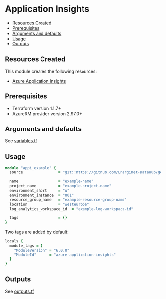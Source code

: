 # Application Insights

- [Resources Created](#resources-created)
- [Prerequisites](#prerequisites)
- [Arguments and defaults](#arguments-and-defaults)
- [Usage](#usage)
- [Outputs](#outputs)

## Resources Created

This module creates the following resources:

- [Azure Application Insights](https://registry.terraform.io/providers/hashicorp/azurerm/latest/docs/resources/application_insights)

## Prerequisites

- Terraform version 1.1.7+
- AzureRM provider version 2.97.0+

## Arguments and defaults

See [variables.tf](./variables.tf)

## Usage

```ruby
module "appi_example" {
  source                = "git::https://github.com/Energinet-DataHub/geh-terraform-modules.git//azure/application-insights?ref=6.0.0"

  name                  = "example-name"
  project_name          = "example-project-name"
  environment_short     = "u"
  environment_instance  = "001"
  resource_group_name   = "example-resource-group-name"
  location              = "westeurope"
  log_analytics_workspace_id  = "example-log-workspace-id"

  tags                  = {}
}
```

Two tags are added by default:

```ruby
locals {
  module_tags = {
    "ModuleVersion" = "6.0.0"
    "ModuleId"      = "azure-application-insights"
  }
}
```

## Outputs

See [outputs.tf](./outputs.tf)
